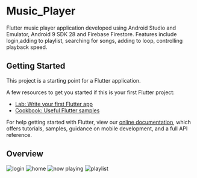 # Music_Player

Flutter music player application developed using Android Studio and Emulator, Android 9 SDK 28 and Firebase Firestore. Features include login,adding to playlist, searching for songs, adding to loop, controlling playback speed.

## Getting Started

This project is a starting point for a Flutter application.

A few resources to get you started if this is your first Flutter project:

- [Lab: Write your first Flutter app](https://flutter.dev/docs/get-started/codelab)
- [Cookbook: Useful Flutter samples](https://flutter.dev/docs/cookbook)

For help getting started with Flutter, view our
[online documentation](https://flutter.dev/docs), which offers tutorials,
samples, guidance on mobile development, and a full API reference.




## Overview
![login](https://user-images.githubusercontent.com/79276124/122747766-10514680-d2a9-11eb-88eb-a8d92e112571.jpeg) ![home](https://user-images.githubusercontent.com/79276124/122747778-12b3a080-d2a9-11eb-8610-df4bb873b883.jpeg)
![now playing](https://user-images.githubusercontent.com/79276124/122747783-147d6400-d2a9-11eb-8d08-15550fbe0360.jpeg)
![playlist](https://user-images.githubusercontent.com/79276124/122747789-16472780-d2a9-11eb-91f3-a8e5514e5235.jpeg)
